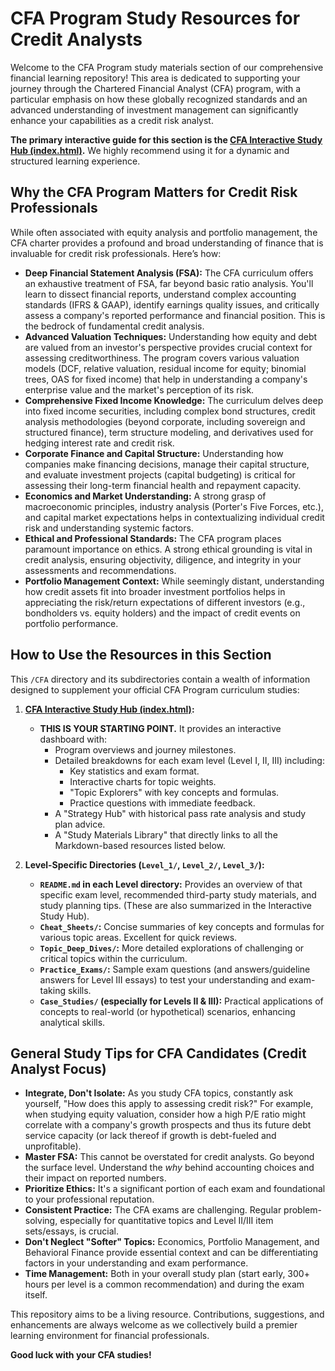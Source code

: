 # CFA Program Study Resources for Credit Analysts

Welcome to the CFA Program study materials section of our comprehensive financial learning repository! This area is dedicated to supporting your journey through the Chartered Financial Analyst (CFA) program, with a particular emphasis on how these globally recognized standards and an advanced understanding of investment management can significantly enhance your capabilities as a credit risk analyst.

**The primary interactive guide for this section is the [CFA Interactive Study Hub (index.html)](./index.html).** We highly recommend using it for a dynamic and structured learning experience.

## Why the CFA Program Matters for Credit Risk Professionals

While often associated with equity analysis and portfolio management, the CFA charter provides a profound and broad understanding of finance that is invaluable for credit risk professionals. Here’s how:

*   **Deep Financial Statement Analysis (FSA):** The CFA curriculum offers an exhaustive treatment of FSA, far beyond basic ratio analysis. You'll learn to dissect financial reports, understand complex accounting standards (IFRS & GAAP), identify earnings quality issues, and critically assess a company's reported performance and financial position. This is the bedrock of fundamental credit analysis.
*   **Advanced Valuation Techniques:** Understanding how equity and debt are valued from an investor's perspective provides crucial context for assessing creditworthiness. The program covers various valuation models (DCF, relative valuation, residual income for equity; binomial trees, OAS for fixed income) that help in understanding a company's enterprise value and the market's perception of its risk.
*   **Comprehensive Fixed Income Knowledge:** The curriculum delves deep into fixed income securities, including complex bond structures, credit analysis methodologies (beyond corporate, including sovereign and structured finance), term structure modeling, and derivatives used for hedging interest rate and credit risk.
*   **Corporate Finance and Capital Structure:** Understanding how companies make financing decisions, manage their capital structure, and evaluate investment projects (capital budgeting) is critical for assessing their long-term financial health and repayment capacity.
*   **Economics and Market Understanding:** A strong grasp of macroeconomic principles, industry analysis (Porter's Five Forces, etc.), and capital market expectations helps in contextualizing individual credit risk and understanding systemic factors.
*   **Ethical and Professional Standards:** The CFA program places paramount importance on ethics. A strong ethical grounding is vital in credit analysis, ensuring objectivity, diligence, and integrity in your assessments and recommendations.
*   **Portfolio Management Context:** While seemingly distant, understanding how credit assets fit into broader investment portfolios helps in appreciating the risk/return expectations of different investors (e.g., bondholders vs. equity holders) and the impact of credit events on portfolio performance.

## How to Use the Resources in this Section

This `/CFA` directory and its subdirectories contain a wealth of information designed to supplement your official CFA Program curriculum studies:

1.  **[CFA Interactive Study Hub (index.html)](./index.html):**
    *   **THIS IS YOUR STARTING POINT.** It provides an interactive dashboard with:
        *   Program overviews and journey milestones.
        *   Detailed breakdowns for each exam level (Level I, II, III) including:
            *   Key statistics and exam format.
            *   Interactive charts for topic weights.
            *   "Topic Explorers" with key concepts and formulas.
            *   Practice questions with immediate feedback.
        *   A "Strategy Hub" with historical pass rate analysis and study plan advice.
        *   A "Study Materials Library" that directly links to all the Markdown-based resources listed below.

2.  **Level-Specific Directories (`Level_1/`, `Level_2/`, `Level_3/`):**
    *   **`README.md` in each Level directory:** Provides an overview of that specific exam level, recommended third-party study materials, and study planning tips. (These are also summarized in the Interactive Study Hub).
    *   **`Cheat_Sheets/`:** Concise summaries of key concepts and formulas for various topic areas. Excellent for quick reviews.
    *   **`Topic_Deep_Dives/`:** More detailed explorations of challenging or critical topics within the curriculum.
    *   **`Practice_Exams/`:** Sample exam questions (and answers/guideline answers for Level III essays) to test your understanding and exam-taking skills.
    *   **`Case_Studies/` (especially for Levels II & III):** Practical applications of concepts to real-world (or hypothetical) scenarios, enhancing analytical skills.

## General Study Tips for CFA Candidates (Credit Analyst Focus)

*   **Integrate, Don't Isolate:** As you study CFA topics, constantly ask yourself, "How does this apply to assessing credit risk?" For example, when studying equity valuation, consider how a high P/E ratio might correlate with a company's growth prospects and thus its future debt service capacity (or lack thereof if growth is debt-fueled and unprofitable).
*   **Master FSA:** This cannot be overstated for credit analysts. Go beyond the surface level. Understand the *why* behind accounting choices and their impact on reported numbers.
*   **Prioritize Ethics:** It's a significant portion of each exam and foundational to your professional reputation.
*   **Consistent Practice:** The CFA exams are challenging. Regular problem-solving, especially for quantitative topics and Level II/III item sets/essays, is crucial.
*   **Don't Neglect "Softer" Topics:** Economics, Portfolio Management, and Behavioral Finance provide essential context and can be differentiating factors in your understanding and exam performance.
*   **Time Management:** Both in your overall study plan (start early, 300+ hours per level is a common recommendation) and during the exam itself.

This repository aims to be a living resource. Contributions, suggestions, and enhancements are always welcome as we collectively build a premier learning environment for financial professionals.

**Good luck with your CFA studies!**
